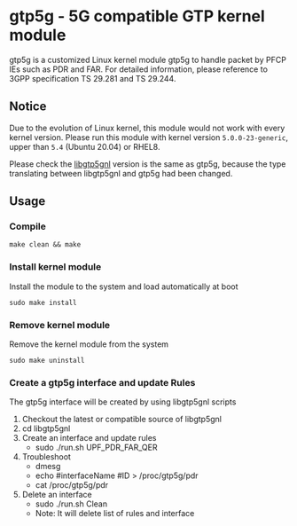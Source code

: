 # gtp5g - 5G compatible GTP kernel module
gtp5g is a customized Linux kernel module gtp5g to handle packet by PFCP IEs such as PDR and FAR.
For detailed information, please reference to 3GPP specification TS 29.281 and TS 29.244.

## Notice
Due to the evolution of Linux kernel, this module would not work with every kernel version.
Please run this module with kernel version `5.0.0-23-generic`, upper than `5.4` (Ubuntu 20.04) or RHEL8.

Please check the [libgtp5gnl](https://github.com/free5gc/libgtp5gnl) version is the same as gtp5g,
because the type translating between libgtp5gnl and gtp5g had been changed.

## Usage
### Compile
```
make clean && make
```

### Install kernel module
Install the module to the system and load automatically at boot
```
sudo make install
```

### Remove kernel module
Remove the kernel module from the system
```
sudo make uninstall
```
### Create a gtp5g interface and update Rules
The gtp5g interface will be created by using libgtp5gnl scripts
1) Checkout the latest or compatible source of libgtp5gnl
2) cd libgtp5gnl
3) Create an interface and update rules
    + sudo ./run.sh UPF_PDR_FAR_QER
4) Troubleshoot
    + dmesg
    + echo #interfaceName #ID > /proc/gtp5g/pdr
    + cat /proc/gtp5g/pdr
5) Delete an interface 
    + sudo ./run.sh Clean
    + Note: It will delete list of rules and interface
